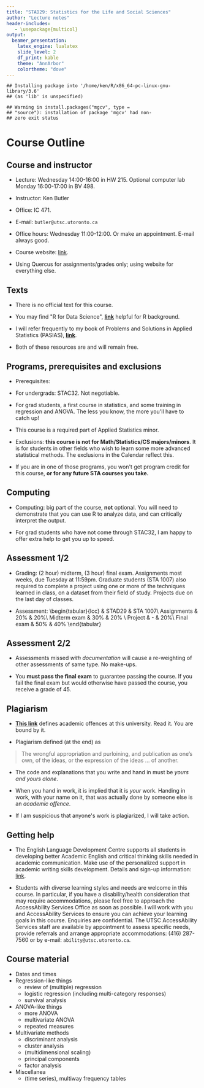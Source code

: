 ```yaml
---
title: "STAD29: Statistics for the Life and Social Sciences"
author: "Lecture notes"
header-includes:
   - \usepackage{multicol}
output: 
  beamer_presentation:
    latex_engine: lualatex
    slide_level: 2
    df_print: kable
    theme: "AnnArbor"
    colortheme: "dove"
---
```











```
## Installing package into '/home/ken/R/x86_64-pc-linux-gnu-library/3.6'
## (as 'lib' is unspecified)
```

```
## Warning in install.packages("mgcv", type =
## "source"): installation of package 'mgcv' had non-
## zero exit status
```





# Course Outline

## Course and instructor


*  Lecture: Wednesday 14:00-16:00 in HW 215. Optional computer
lab Monday 16:00-17:00 in BV 498.

*  Instructor: Ken Butler

*  Office: IC 471.

*  E-mail: `butler@utsc.utoronto.ca`

* Office hours: Wednesday 11:00-12:00. Or make an appointment. E-mail always
good.

* Course website:
[link](http://ritsokiguess.site/STAD29/).

* Using Quercus for assignments/grades only; using website for
everything else.




## Texts



* There is no official text for this course. 

* You may find "R for Data Science", 
[**link**](http://r4ds.had.co.nz/) helpful for R background.

* I will refer frequently to my book of Problems and Solutions in Applied Statistics (PASIAS), [**link**](http://ritsokiguess.site/pasias/).

* Both of these resources are and will remain free.



## Programs, prerequisites and exclusions


* Prerequisites:


* For undergrads: STAC32. Not negotiable.

*  For grad students,
a first course in statistics, and some training in
regression and ANOVA. The less you know, the more you'll have to
catch up!


* This course is a required part of Applied Statistics minor.

* Exclusions: **this course is not for Math/Statistics/CS majors/minors**. 
It is for students in other
fields who wish to learn some more advanced statistical
methods. The exclusions in the Calendar reflect this. 

* If you
are in one of those programs, you won't get program credit for
this course, **or for any future STA courses you take.**


## Computing


* Computing: big part of the course, **not**
optional. You will need to demonstrate that you can use 
R to analyze data, and can
critically interpret the output.

* For grad students who have not come through STAC32, I am happy
to offer extra help to get you up to speed.


## Assessment 1/2


* Grading: (2 hour) midterm, (3 hour) final exam. Assignments most
weeks, due Tuesday at 11:59pm. 
Graduate students (STA 1007) also required to
complete a project using one or more of the techniques learned in
class, on a dataset from their field of study.    Projects due on
the last day of classes.


* Assessment:
\begin{tabular}{lcc}
& STAD29 & STA 1007\\
Assignments & 20\% & 20\%\\
Midterm exam & 30\%  & 20\% \\
Project & - & 20\%\\
Final exam & 50\% & 40\%
\end{tabular}

## Assessment 2/2

* Assessments missed *with documentation* will cause a
re-weighting of other assessments of same type. No make-ups.

* You **must pass the final exam** to guarantee passing the course. If you
fail the final exam but would otherwise have passed the course, you
receive a grade of 45.




## Plagiarism


* [**This link**](http://www.utoronto.ca/academicintegrity/academicoffenses.html)
defines academic offences at this university. Read it. You are bound by it. 

* Plagiarism defined (at the end) as

> The wrongful appropriation and purloining, and publication as one’s own, of the ideas, 
> or the expression of the ideas ... of another.

* The code and
explanations  that
you write and hand in must be *yours and yours alone*.

* When you hand in work, it is implied that it is
*your* work. Handing in work, with your name on it, that was actually done by
someone else is an *academic offence*.

* If I am suspicious
that anyone's work is plagiarized, I will take action.



## Getting help


* The English Language Development Centre supports all students
in developing better Academic English and critical thinking skills
needed in academic communication. Make use of the personalized
support in academic writing skills development. Details and sign-up information:
[link](http://www.utsc.utoronto.ca/eld/).

* Students with diverse learning styles and needs are welcome in this
course. In particular, if you have a disability/health consideration
that may require accommodations, please feel free to approach the AccessAbility Services Office as soon as possible. I will
work with you and AccessAbility Services to ensure you can achieve
your learning goals in this course. Enquiries are confidential. The
UTSC AccessAbility Services staff are available by
appointment to assess specific needs, provide referrals and arrange
appropriate accommodations: (416) 287-7560 or by e-mail: `ability@utsc.utoronto.ca`.


## Course material 

- Dates and times
- Regression-like things 
  - review of (multiple) regression
  - logistic regression (including multi-category responses)
  - survival analysis
- ANOVA-like things
  - more ANOVA
  - multivariate ANOVA
  - repeated measures
- Multivariate methods
  - discriminant analysis
  - cluster analysis
  - (multidimensional scaling)
  - principal components
  - factor analysis
- Miscellanea
  - (time series), multiway frequency tables

  

